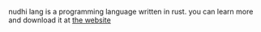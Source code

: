 nudhi lang is a programming language written in rust. you can learn more and download it at [the website](https://bit.ly/nudhi_lang)
